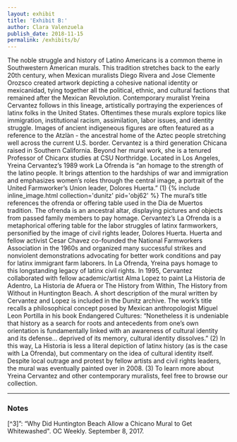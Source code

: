 ```yaml
---
layout: exhibit
title: 'Exhibit B:'
author: Clara Valenzuela
publish_date: 2018-11-15
permalink: /exhibits/b/
---
```

The noble struggle and history of Latino Americans is a common theme in Southwestern American murals. This tradition stretches back to the early 20th century, when Mexican muralists Diego Rivera and Jose Clemente Orozsco created artwork depicting a cohesive national identity or mexicanidad, tying together all the political, ethnic, and cultural factions that remained after the Mexican Revolution. Contemporary muralist Yreina Cervantez follows in this lineage, artistically portraying the experiences of latinx folks in the United States. Oftentimes these murals explore topics like immigration, institutional racism, assimilation, labor issues, and identity struggle. Images of ancient indigeneous figures are often featured as a reference to the Atzlàn - the ancestral home of the Aztec people stretching well across the current U.S. border. 
Cervantez is a third generation Chicana raised in Southern California. Beyond her mural work, she is a tenured Professor of Chicanx studies at CSU Northridge. Located in Los Angeles, Yreina Cervantez’s 1989 work La Ofrenda is “an homage to the strength of the latino people. It brings attention to the hardships of war and immigration and emphasizes women’s roles through the central image, a portrait of the United Farmworker’s Union leader, Dolores Huerta.” (1)
{% include inline_image.html collection='dunitz' pid='obj62' %}
The mural’s title references the ofrenda or offering table used in the Dia de Muertos tradition. The ofrenda is an ancestral altar, displaying pictures and objects from passed family members to pay homage. Cervantez’s La Ofrenda is a metaphorical offering table for the labor struggles of latinx farmworkers, personified by the image of civil rights leader, Dolores Huerta. Huerta and fellow activist Cesar Chavez co-founded the National Farmworkers Association in the 1960s and organized many successful strikes and nonviolent demonstrations advocating for better work conditions and pay for latinx immigrant farm laborers. In La Ofrenda, Yreina pays homage to this longstanding legacy of latinx civil rights. 
In 1995, Cervantez collaborated with fellow academic/artist Alma Lopez to paint La Historia de Adentro, La Historia de Afuera or The History from Within, The History from Without in Huntington Beach. A short description of the mural written by Cervantez and Lopez is included in the Dunitz archive. The work’s title recalls a philosophical concept posed by Mexican anthropologist Miguel Leon Portilla in his book Endangered Cultures:
“Nonetheless it is undeniable that history as a search for roots and antecedents from one’s own orientation is fundamentally linked with an awareness of cultural identity and its defense… deprived of its memory, cultural identity dissolves.” (2)
In this way, La Historia is less a literal depiction of latinx history (as is the case with La Ofrenda), but commentary on the idea of cultural identity itself. Despite local outrage and protest by fellow artists and civil rights leaders, the mural was eventually painted over in 2008. (3)
To learn more about Yreina Cervantez and other contemporary muralists, feel free to browse our collection. 

---

### Notes

[^1]: “La Ofrenda; The Offering” Dunitz Archive obj. 53

[^2]: “La Historia de Adentro La Historia de Afuera/History From Within History From Without” Dunitz Archive obj. 56

[^3]”: “Why Did Huntington Beach Allow a Chicano Mural to Get Whitewashed". OC Weekly. September 8, 2017. 
